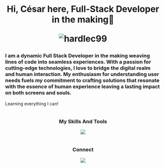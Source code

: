 <h1 align="center">Hi, César here, Full-Stack Developer in the making👋 <p align="center"> <img src="https://komarev.com/ghpvc/?username=hardlec99&label=Profile%20Views&color=0e75b6&style=flat" alt="hardlec99" /></p></h1>


### I am a dynamic Full Stack Developer in the making weaving lines of code into seamless experiences. With a passion for cutting-edge technologies, I love to bridge the digital realm and human interaction. My enthusiasm for understanding user needs fuels my commitment to crafting solutions that resonate with the essence of human experience leaving a lasting impact on both screens and souls.

Learning everything I can!

<h1></h1>



<h3 align="center">My Skills And Tools</h3>
<p align="center">
  <a href="#" target="_blank">
    <img src="https://skillicons.dev/icons?i=git,kubernetes,docker,bootstrap,cloudflare,css,discord,express,figma,html,js,linux,mongodb,mysql,nextjs,nginx,nodejs,postgres,react,redux,sass,supabase,tailwind,ts" />
  </a>
</p>


<h1></h1>

<h3 align="center">Connect</h3>

<p align="center">
  <a href="https://www.linkedin.com/in/cesara320/" target="_blank">
    <img src="https://skillicons.dev/icons?i=linkedin" />
  </a>
</p>

<!---
hardlec99/hardlec99 is a ✨ special ✨ repository because its `README.md` (this file) appears on your GitHub profile.
You can click the Preview link to take a look at your changes.
--->
